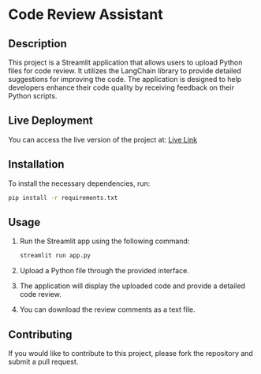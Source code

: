 
# Code Review Assistant

## Description
This project is a Streamlit application that allows users to upload Python files for code review. It utilizes the LangChain library to provide detailed suggestions for improving the code. The application is designed to help developers enhance their code quality by receiving feedback on their Python scripts.

## Live Deployment
You can access the live version of the project at: [Live Link](https://code-analyser.streamlit.app/)

## Installation
To install the necessary dependencies, run:

```bash
pip install -r requirements.txt
```

## Usage
1. Run the Streamlit app using the following command:

   ```bash
   streamlit run app.py
   ```

2. Upload a Python file through the provided interface.
3. The application will display the uploaded code and provide a detailed code review.
4. You can download the review comments as a text file.


## Contributing
If you would like to contribute to this project, please fork the repository and submit a pull request.

